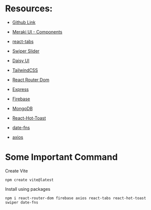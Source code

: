 # Resources:

-   [Github Link](https://github.com/shakilahmedatik/soloSphere-resources/tree/main)

-   [Meraki UI - Components](https://merakiui.com/components)
-   [react-tabs](https://www.npmjs.com/package/react-tabs)
-   [Swiper Slider](https://swiperjs.com/)
-   [Daisy UI](https://daisyui.com/)
-   [TailwindCSS](https://tailwindcss.com/)
-   [React Router Dom](https://reactrouter.com/en/main)
-   [Express](https://expressjs.com/)
-   [Firebase](https://console.firebase.google.com/)
-   [MongoDB](https://www.mongodb.com/)
-   [React-Hot-Toast](https://react-hot-toast.com/)
-   [date-fns](https://date-fns.org/)
-   [axios](https://axios-http.com/docs/intro)

# Some Important Command

Create Vite

```
npm create vite@latest
```

Install using packages

```
npm i react-router-dom firebase axios react-tabs react-hot-toast swiper date-fns
```
